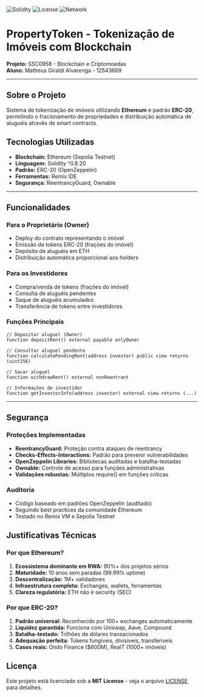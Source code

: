 ![Solidity](https://img.shields.io/badge/Solidity-0.8.20-blue)
![License](https://img.shields.io/badge/License-MIT-green)
![Network](https://img.shields.io/badge/Network-Ethereum-purple)

# PropertyToken - Tokenização de Imóveis com Blockchain

**Projeto:** SSC0958 - Blockchain e Criptomoedas  
**Aluno:** Matheus Giraldi Alvarenga - 12543669  

---

## Sobre o Projeto

Sistema de tokenização de imóveis utilizando **Ethereum** e padrão **ERC-20**, permitindo o fracionamento de propriedades e distribuição automática de aluguéis através de smart contracts.

## Tecnologias Utilizadas

- **Blockchain:** Ethereum (Sepolia Testnet)
- **Linguagem:** Solidity ^0.8.20
- **Padrão:** ERC-20 (OpenZeppelin)
- **Ferramentas:** Remix IDE
- **Segurança:** ReentrancyGuard, Ownable

---

## Funcionalidades

### Para o Proprietário (Owner)
- Deploy do contrato representando o imóvel
- Emissão de tokens ERC-20 (frações do imóvel)
- Depósito de aluguéis em ETH
- Distribuição automática proporcional aos holders

### Para os Investidores
- Compra/venda de tokens (frações do imóvel)
- Consulta de aluguéis pendentes
- Saque de aluguéis acumulados
- Transferência de tokens entre investidores

### Funções Principais
```solidity
// Depositar aluguel (Owner)
function depositRent() external payable onlyOwner

// Consultar aluguel pendente
function calculatePendingRent(address investor) public view returns (uint256)

// Sacar aluguel
function withdrawRent() external nonReentrant

// Informações do investidor
function getInvestorInfo(address investor) external view returns (...)
```

---

## Segurança

### Proteções Implementadas

- **ReentrancyGuard:** Proteção contra ataques de reentrancy
- **Checks-Effects-Interactions:** Padrão para prevenir vulnerabilidades
- **OpenZeppelin Libraries:** Bibliotecas auditadas e batalha-testadas
- **Ownable:** Controle de acesso para funções administrativas
- **Validações robustas:** Múltiplos require() em funções críticas

### Auditoria

- Código baseado em padrões OpenZeppelin (auditado)
- Seguindo best practices da comunidade Ethereum
- Testado no Remix VM e Sepolia Testnet

## Justificativas Técnicas

### Por que Ethereum?

1. **Ecossistema dominante em RWA:** 90%+ dos projetos sérios
2. **Maturidade:** 10 anos sem paradas (99.99% uptime)
3. **Descentralização:** 1M+ validadores
4. **Infraestrutura completa:** Exchanges, wallets, ferramentas
5. **Clareza regulatória:** ETH não é security (SEC)

### Por que ERC-20?

1. **Padrão universal:** Reconhecido por 100+ exchanges automaticamente
2. **Liquidez garantida:** Funciona com Uniswap, Aave, Compound
3. **Batalha-testado:** Trilhões de dólares transacionados
4. **Adequação perfeita:** Tokens fungíveis, divisíveis, transferíveis
5. **Casos reais:** Ondo Finance ($600M), RealT (1000+ imóveis)


## Licença

Este projeto está licenciado sob a **MIT License** - veja o arquivo [LICENSE](LICENSE) para detalhes.
